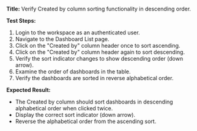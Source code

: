 **Title:** Verify Created by column sorting functionality in descending order.

**Test Steps:**
1. Login to the workspace as an authenticated user.
2. Navigate to the Dashboard List page.
3. Click on the "Created by" column header once to sort ascending.
4. Click on the "Created by" column header again to sort descending.
5. Verify the sort indicator changes to show descending order (down arrow).
6. Examine the order of dashboards in the table.
7. Verify the dashboards are sorted in reverse alphabetical order.

**Expected Result:**
* The Created by column should sort dashboards in descending alphabetical order when clicked twice.
* Display the correct sort indicator (down arrow).
* Reverse the alphabetical order from the ascending sort.